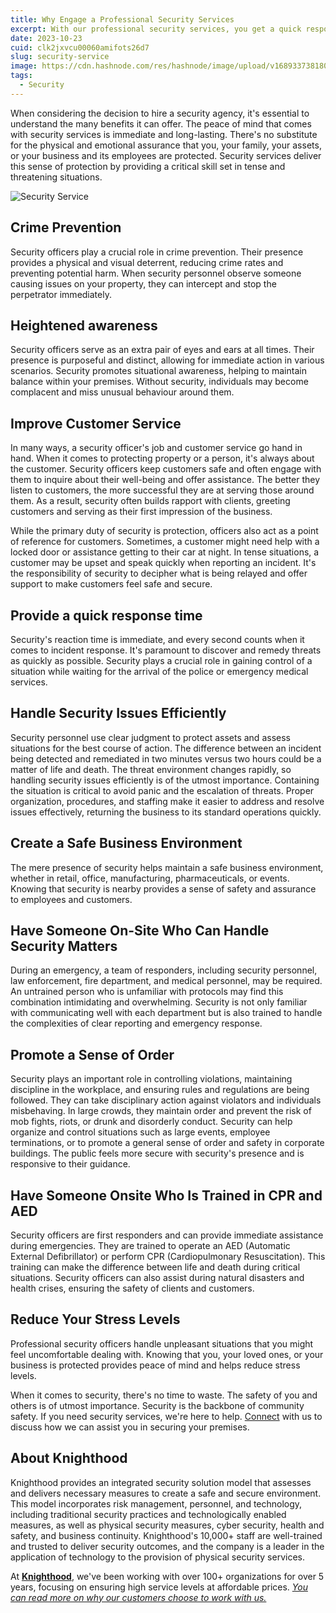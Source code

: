 ```yaml
---
title: Why Engage a Professional Security Services
excerpt: With our professional security services, you get a quick response time, efficient handling of security issues, and a sense of order and safety. Contact us
date: 2023-10-23
cuid: clk2jxvcu00060amifots26d7
slug: security-service
image: https://cdn.hashnode.com/res/hashnode/image/upload/v1689337381804/292d963a-025b-451a-9c5f-52e853c8d09b.jpeg
tags:
  - Security
---
```


When considering the decision to hire a security agency, it's essential to understand the many benefits it can offer. The peace of mind that comes with security services is immediate and long-lasting. There's no substitute for the physical and emotional assurance that you, your family, your assets, or your business and its employees are protected. Security services deliver this sense of protection by providing a critical skill set in tense and threatening situations.

![Security Service](https://i.imgur.com/Bh1EOes.png)


## Crime Prevention[​](http://localhost:3000/blog/security-Service#crime-prevention)

Security officers play a crucial role in crime prevention. Their presence provides a physical and visual deterrent, reducing crime rates and preventing potential harm. When security personnel observe someone causing issues on your property, they can intercept and stop the perpetrator immediately.

## Heightened awareness[​](http://localhost:3000/blog/security-Service#heightened-awareness)

Security officers serve as an extra pair of eyes and ears at all times. Their presence is purposeful and distinct, allowing for immediate action in various scenarios. Security promotes situational awareness, helping to maintain balance within your premises. Without security, individuals may become complacent and miss unusual behaviour around them.

## Improve Customer Service[​](http://localhost:3000/blog/security-Service#improve-customer-service)

In many ways, a security officer's job and customer service go hand in hand. When it comes to protecting property or a person, it's always about the customer. Security officers keep customers safe and often engage with them to inquire about their well-being and offer assistance. The better they listen to customers, the more successful they are at serving those around them. As a result, security often builds rapport with clients, greeting customers and serving as their first impression of the business.

While the primary duty of security is protection, officers also act as a point of reference for customers. Sometimes, a customer might need help with a locked door or assistance getting to their car at night. In tense situations, a customer may be upset and speak quickly when reporting an incident. It's the responsibility of security to decipher what is being relayed and offer support to make customers feel safe and secure.

## Provide a quick response time[​](http://localhost:3000/blog/security-Service#provide-a-quick-response-time)

Security's reaction time is immediate, and every second counts when it comes to incident response. It's paramount to discover and remedy threats as quickly as possible. Security plays a crucial role in gaining control of a situation while waiting for the arrival of the police or emergency medical services.

## Handle Security Issues Efficiently

Security personnel use clear judgment to protect assets and assess situations for the best course of action. The difference between an incident being detected and remediated in two minutes versus two hours could be a matter of life and death. The threat environment changes rapidly, so handling security issues efficiently is of the utmost importance. Containing the situation is critical to avoid panic and the escalation of threats. Proper organization, procedures, and staffing make it easier to address and resolve issues effectively, returning the business to its standard operations quickly.

## Create a Safe Business Environment

The mere presence of security helps maintain a safe business environment, whether in retail, office, manufacturing, pharmaceuticals, or events. Knowing that security is nearby provides a sense of safety and assurance to employees and customers.

## Have Someone On-Site Who Can Handle Security Matters

During an emergency, a team of responders, including security personnel, law enforcement, fire department, and medical personnel, may be required. An untrained person who is unfamiliar with protocols may find this combination intimidating and overwhelming. Security is not only familiar with communicating well with each department but is also trained to handle the complexities of clear reporting and emergency response.

## Promote a Sense of Order

Security plays an important role in controlling violations, maintaining discipline in the workplace, and ensuring rules and regulations are being followed. They can take disciplinary action against violators and individuals misbehaving. In large crowds, they maintain order and prevent the risk of mob fights, riots, or drunk and disorderly conduct. Security can help organize and control situations such as large events, employee terminations, or to promote a general sense of order and safety in corporate buildings. The public feels more secure with security's presence and is responsive to their guidance.

## Have Someone Onsite Who Is Trained in CPR and AED

Security officers are first responders and can provide immediate assistance during emergencies. They are trained to operate an AED (Automatic External Defibrillator) or perform CPR (Cardiopulmonary Resuscitation). This training can make the difference between life and death during critical situations. Security officers can also assist during natural disasters and health crises, ensuring the safety of clients and customers.

## Reduce Your Stress Levels

Professional security officers handle unpleasant situations that you might feel uncomfortable dealing with. Knowing that you, your loved ones, or your business is protected provides peace of mind and helps reduce stress levels.

When it comes to security, there's no time to waste. The safety of you and others is of utmost importance. Security is the backbone of community safety. If you need security services, we're here to help. [Connect](/contact) with us to discuss how we can assist you in securing your premises.

## About Knighthood[​](http://localhost:3000/blog/security-Service#about-knighthood)

Knighthood provides an integrated security solution model that assesses and delivers necessary measures to create a safe and secure environment. This model incorporates risk management, personnel, and technology, including traditional security practices and technologically enabled measures, as well as physical security measures, cyber security, health and safety, and business continuity. Knighthood's 10,000+ staff are well-trained and trusted to deliver security outcomes, and the company is a leader in the application of technology to the provision of physical security services.

At [**Knighthood**](http://knighthood.co/), we've been working with over 100+ organizations for over 5 years, focusing on ensuring high service levels at affordable prices. [_You can read more on why our customers choose to work with us._](http://knighthood.co/whyus)

